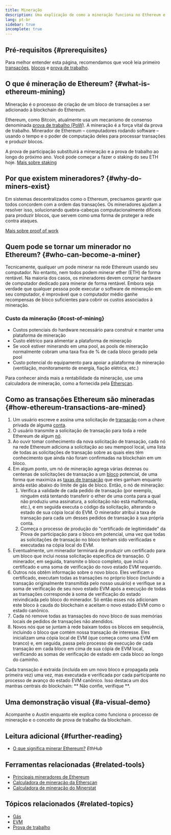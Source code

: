 ```yaml
---
title: Mineração
description: Uma explicação de como a mineração funciona no Ethereum e como ajuda a manter o Ethereum seguro e descentralizado.
lang: pt-br
sidebar: true
incomplete: true
---
```


## Pré-requisitos {#prerequisites}

Para melhor entender esta página, recomendamos que você leia primeiro [transações](/developers/docs/transactions/), [blocos](/developers/docs/blocks/) e [prova de trabalho](/developers/docs/consensus-mechanisms/pow/).

## O que é mineração de Ethereum? {#what-is-ethereum-mining}

Mineração é o processo de criação de um bloco de transações a ser adicionado à blockchain do Ethereum.

Ethereum, como Bitcoin, atualmente usa um mecanismo de consenso denominada [prova de trabalho (PoW)](/developers/docs/consensus-mechanisms/pow/). A mineração é a força vital da prova de trabalho. Minerador de Ethereum – computadores rodando software – usando o tempo e o poder de computação deles para processar transações e produzir blocos.

<InfoBanner emoji=":wave:">
   A prova de participação substituirá a mineração e a prova de trabalho ao longo do próximo ano. Você pode começar a fazer o staking do seu ETH hoje. <a href="/staking/">Mais sobre staking</a>    
</InfoBanner>

## Por que existem mineradores? {#why-do-miners-exist}

Em sistemas descentralizados como o Ethereum, precisamos garantir que todos concordem com a ordem das transações. Os mineradores ajudam a resolver isso, solucionando quebra-cabeças computacionalmente difíceis para produzir blocos, que servem como uma forma de proteger a rede contra ataques.

[Mais sobre proof of work](/developers/docs/consensus-mechanisms/pow/)

## Quem pode se tornar um minerador no Ethereum? {#who-can-become-a-miner}

Tecnicamente, qualquer um pode minerar na rede Ethereum usando seu computador. No entanto, nem todos podem minerar ether (ETH) de forma rentável. Na maioria dos casos, os mineradores devem comprar hardware de computador dedicado para minerar de forma rentável. Embora seja verdade que qualquer pessoa pode executar o software de mineração em seu computador, é improvável que o computador médio ganhe recompensas de bloco suficientes para cobrir os custos associados à mineração.

### Custo da mineração {#cost-of-mining}

- Custos potenciais do hardware necessário para construir e manter uma plataforma de mineração
- Custo elétrico para alimentar a plataforma de mineração
- Se você estiver minerando em uma pool, as pools de mineração normalmente cobram uma taxa fixa de % de cada bloco gerado pela pool
- Custo potencial do equipamento para apoiar a plataforma de mineração (ventilação, monitoramento de energia, fiação elétrica, etc.)

Para conhecer ainda mais a rentabilidade da mineração, use uma calculadora de mineração, como a fornecida pela [Etherscan](https://etherscan.io/ether-mining-calculator).

## Como as transações Ethereum são mineradas {#how-ethereum-transactions-are-mined}

1. Um usuário escreve e assina uma solicitação de [transação](/developers/docs/transactions/) com a chave privada de alguma [conta](/developers/docs/accounts/).
2. O usuário transmite a solicitação de transação para toda a rede Ethereum de algum [nó](/developers/docs/nodes-and-clients/).
3. Ao ouvir tomar conhecimento da nova solicitação de transação, cada nó na rede Ethereum adiciona a solicitação ao seu mempool local, uma lista de todas as solicitações de transação sobre as quais eles têm conhecimento que ainda não foram confirmadas na blockchain em um bloco.
4. Em algum ponto, um nó de mineração agrega várias dezenas ou centenas de solicitações de transação a um [bloco](/developers/docs/blocks/) potencial, de uma forma que maximiza as [taxas de transação](/developers/docs/gas/) que eles ganham enquanto ainda estão abaixo do limite de gás de bloco. Então, o nó de mineração:
   1. Verifica a validade de cada pedido de transação (por exemplo, ninguém está tentando transferir o ether de uma conta para a qual não produziu uma assinatura, a solicitação não está malformada, etc.), e em seguida executa o código da solicitação, alterando o estado de sua cópia local do EVM. O minerador atribui a taxa de transação para cada um desses pedidos de transação à sua própria conta.
   2. Começa o processo de produção do "certificado de legitimidade" da Prova de participação para o bloco em potencial, uma vez que todas as solicitações de transação no bloco tenham sido verificadas e executadas na cópia local do EVM.
5. Eventualmente, um minerador terminará de produzir um certificado para um bloco que inclui nossa solicitação específica de transação. O minerador, em seguida, transmite o bloco completo, que inclui o certificado e uma soma de verificação do novo estado EVM requerido.
6. Outros nós obtêm informação sobre o novo bloco. Eles verificam o certificado, executam todas as transações no próprio bloco (incluindo a transação originalmente transmitida pelo nosso usuário) e verifique se a soma de verificação de seu novo estado EVM após a execução de todas as transações corresponde à soma de verificação do estado reivindicada pelo bloco do minerador. Só então esses nós adicionam este bloco à cauda do blockchain e aceitam o novo estado EVM como o estado canônico.
7. Cada nó remove todas as transações do novo bloco de suas memórias locais de pedidos de transações não atendidos.
8. Novos nós que se juntam à rede baixam todos os blocos em sequência, incluindo o bloco que contém nossa transação de interesse. Eles inicializam uma cópia local de EVM (que começa como uma EVM em branco) e, em seguida, passa pelo processo de execução de cada transação em cada bloco em cima de sua cópia de EVM local, verificando as somas de verificação de estado em cada bloco ao longo do caminho.

Cada transação é extraída (incluída em um novo bloco e propagada pela primeira vez) uma vez, mas executada e verificada por cada participante no processo de avanço do estado EVM canônico. Isso destaca um dos mantras centrais do blockchain: ** Não confie, verifique **.

## Uma demonstração visual {#a-visual-demo}

Acompanhe o Austin enquanto ele explica como funciona o processo de mineração e o conceito de prova de trabalho da blockchain.

<YouTube id="zcX7OJ-L8XQ" />

## Leitura adicional {#further-reading}

- [O que significa minerar Ethereum?](https://docs.ethhub.io/using-ethereum/mining/) _EthHub_

## Ferramentas relacionadas {#related-tools}

- [Principais mineradores de Ethereum](https://etherscan.io/stat/miner?range=7&blocktype=blocks)
- [Calculadora de mineração da Etherscan](https://etherscan.io/ether-mining-calculator)
- [Calculadora de mineração do Minerstat](https://minerstat.com/coin/ETH)

## Tópicos relacionados {#related-topics}

- [Gás](/developers/docs/gas/)
- [EVM](/developers/docs/evm/)
- [Prova de trabalho](/developers/docs/consensus-mechanisms/pow/)
